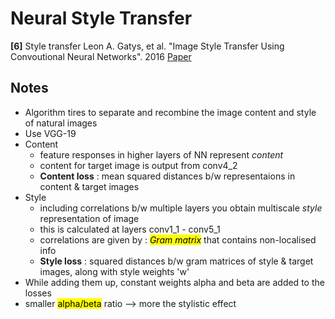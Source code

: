 # Neural Style Transfer
**[6]** Style transfer
Leon A. Gatys, et al. "Image Style Transfer Using Convoutional Neural Networks". 2016
[Paper](https://www.cv-foundation.org/openaccess/content_cvpr_2016/papers/Gatys_Image_Style_Transfer_CVPR_2016_paper.pdf)


## Notes
- Algorithm tires to separate and recombine the image content and style of natural images
- Use VGG-19
- Content
    - feature responses in higher layers of NN represent *content*
    - content for target image is output from conv4_2
    - **Content loss** : mean squared distances b/w representaions in content & target images
- Style
    - including correlations b/w multiple layers you obtain multiscale *style* representation of image
    - this is calculated at layers conv1_1 - conv5_1
    - correlations are given by : <mark>*Gram matrix*</mark> that contains non-localised info
    - **Style loss** : squared distances b/w gram matrices of style & target images, along with style weights 'w'
- While adding them up, constant weights alpha and beta are added to the losses
- smaller <mark>alpha/beta</mark> ratio --> more the stylistic effect
